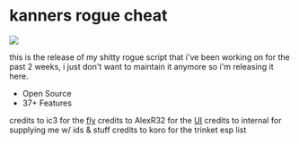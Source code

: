 # kanners rogue cheat
![](https://raw.githubusercontent.com/kanenr/rogue-script/master/krc.png)

this is the release of my shitty rogue script that i've been working on for the past 2 weeks, i just don't want to maintain it anymore so i'm releasing it here.
- Open Source
- 37+ Features

credits to ic3 for the [fly](https://ic3w0lf.xyz/rblx/BetterFly.lua)
credits to AlexR32 for the [UI](https://github.com/AlexR32/Roblox)
credits to internal for supplying me w/ ids & stuff
credits to koro for the trinket esp list
